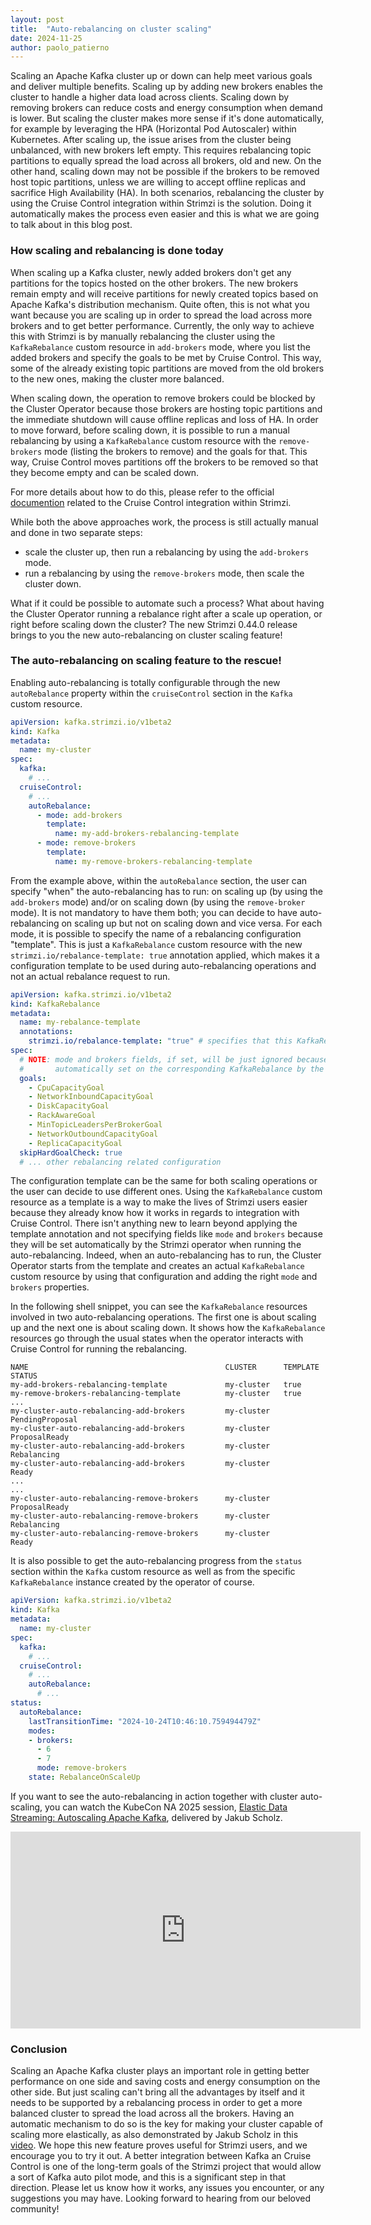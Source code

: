 ```yaml
---
layout: post
title:  "Auto-rebalancing on cluster scaling"
date: 2024-11-25
author: paolo_patierno
---
```


Scaling an Apache Kafka cluster up or down can help meet various goals and deliver multiple benefits.
Scaling up by adding new brokers enables the cluster to handle a higher data load across clients.
Scaling down by removing brokers can reduce costs and energy consumption when demand is lower.
But scaling the cluster makes more sense if it's done automatically, for example by leveraging the HPA (Horizontal Pod Autoscaler) within Kubernetes.
After scaling up, the issue arises from the cluster being unbalanced, with new brokers left empty.
This requires rebalancing topic partitions to equally spread the load across all brokers, old and new.
On the other hand, scaling down may not be possible if the brokers to be removed host topic partitions, unless we are willing to accept offline replicas and sacrifice High Availability (HA).
In both scenarios, rebalancing the cluster by using the Cruise Control integration within Strimzi is the solution.
Doing it automatically makes the process even easier and this is what we are going to talk about in this blog post.

<!--more-->

### How scaling and rebalancing is done today

When scaling up a Kafka cluster, newly added brokers don't get any partitions for the topics hosted on the other brokers.
The new brokers remain empty and will receive partitions for newly created topics based on Apache Kafka's distribution mechanism.
Quite often, this is not what you want because you are scaling up in order to spread the load across more brokers and to get better performance.
Currently, the only way to achieve this with Strimzi is by manually rebalancing the cluster using the `KafkaRebalance` custom resource in `add-brokers` mode, where you list the added brokers and specify the goals to be met by Cruise Control.
This way, some of the already existing topic partitions are moved from the old brokers to the new ones, making the cluster more balanced.

When scaling down, the operation to remove brokers could be blocked by the Cluster Operator because those brokers are hosting topic partitions and the immediate shutdown will cause offline replicas and loss of HA.
In order to move forward, before scaling down, it is possible to run a manual rebalancing by using a `KafkaRebalance` custom resource with the `remove-brokers` mode (listing the brokers to remove) and the goals for that.
This way, Cruise Control moves partitions off the brokers to be removed so that they become empty and can be scaled down.

For more details about how to do this, please refer to the official [documention](https://strimzi.io/docs/operators/latest/deploying#cruise-control-concepts-str) related to the Cruise Control integration within Strimzi.

While both the above approaches work, the process is still actually manual and done in two separate steps:

* scale the cluster up, then run a rebalancing by using the `add-brokers` mode.
* run a rebalancing by using the `remove-brokers` mode, then scale the cluster down.

What if it could be possible to automate such a process?
What about having the Cluster Operator running a rebalance right after a scale up operation, or right before scaling down the cluster?
The new Strimzi 0.44.0 release brings to you the new auto-rebalancing on cluster scaling feature!

### The auto-rebalancing on scaling feature to the rescue!

Enabling auto-rebalancing is totally configurable through the new `autoRebalance` property within the `cruiseControl` section in the `Kafka` custom resource.

```yaml
apiVersion: kafka.strimzi.io/v1beta2
kind: Kafka
metadata:
  name: my-cluster
spec:
  kafka:
    # ...
  cruiseControl:
    # ...
    autoRebalance:
      - mode: add-brokers
        template:
          name: my-add-brokers-rebalancing-template
      - mode: remove-brokers
        template:
          name: my-remove-brokers-rebalancing-template
```

From the example above, within the `autoRebalance` section, the user can specify "when" the auto-rebalancing has to run: on scaling up (by using the `add-brokers` mode) and/or on scaling down (by using the `remove-broker` mode).
It is not mandatory to have them both; you can decide to have auto-rebalancing on scaling up but not on scaling down and vice versa.
For each mode, it is possible to specify the name of a rebalancing configuration "template".
This is just a `KafkaRebalance` custom resource with the new `strimzi.io/rebalance-template: true` annotation applied, which makes it a configuration template to be used during auto-rebalancing operations and not an actual rebalance request to run.

```yaml
apiVersion: kafka.strimzi.io/v1beta2
kind: KafkaRebalance
metadata:
  name: my-rebalance-template
  annotations:
    strimzi.io/rebalance-template: "true" # specifies that this KafkaRebalance is a rebalance configuration template
spec:
  # NOTE: mode and brokers fields, if set, will be just ignored because they are
  #       automatically set on the corresponding KafkaRebalance by the operator
  goals:
    - CpuCapacityGoal
    - NetworkInboundCapacityGoal
    - DiskCapacityGoal
    - RackAwareGoal
    - MinTopicLeadersPerBrokerGoal
    - NetworkOutboundCapacityGoal
    - ReplicaCapacityGoal
  skipHardGoalCheck: true
  # ... other rebalancing related configuration
```

The configuration template can be the same for both scaling operations or the user can decide to use different ones.
Using the `KafkaRebalance` custom resource as a template is a way to make the lives of Strimzi users easier because they already know how it works in regards to integration with Cruise Control.
There isn't anything new to learn beyond applying the template annotation and not specifying fields like `mode` and `brokers` because they will be set automatically by the Strimzi operator when running the auto-rebalancing.
Indeed, when an auto-rebalancing has to run, the Cluster Operator starts from the template and creates an actual `KafkaRebalance` custom resource by using that configuration and adding the right `mode` and `brokers` properties.

In the following shell snippet, you can see the `KafkaRebalance` resources involved in two auto-rebalancing operations.
The first one is about scaling up and the next one is about scaling down.
It shows how the `KafkaRebalance` resources go through the usual states when the operator interacts with Cruise Control for running the rebalancing.

```shell
NAME                                            CLUSTER      TEMPLATE   STATUS
my-add-brokers-rebalancing-template             my-cluster   true       
my-remove-brokers-rebalancing-template          my-cluster   true       
...
my-cluster-auto-rebalancing-add-brokers         my-cluster              PendingProposal
my-cluster-auto-rebalancing-add-brokers         my-cluster              ProposalReady
my-cluster-auto-rebalancing-add-brokers         my-cluster              Rebalancing
my-cluster-auto-rebalancing-add-brokers         my-cluster              Ready
...
...
my-cluster-auto-rebalancing-remove-brokers      my-cluster              ProposalReady
my-cluster-auto-rebalancing-remove-brokers      my-cluster              Rebalancing
my-cluster-auto-rebalancing-remove-brokers      my-cluster              Ready
```

It is also possible to get the auto-rebalancing progress from the `status` section within the `Kafka` custom resource as well as from the specific `KafkaRebalance` instance created by the operator of course.

```yaml
apiVersion: kafka.strimzi.io/v1beta2
kind: Kafka
metadata:
  name: my-cluster
spec:
  kafka:
    # ...
  cruiseControl:
    # ...
    autoRebalance:
      # ...
status:
  autoRebalance:
    lastTransitionTime: "2024-10-24T10:46:10.759494479Z"
    modes:
    - brokers:
      - 6
      - 7
      mode: remove-brokers
    state: RebalanceOnScaleUp
```

If you want to see the auto-rebalancing in action together with cluster auto-scaling, you can watch the KubeCon NA 2025 session, [Elastic Data Streaming: Autoscaling Apache Kafka](https://www.youtube.com/watch?v=pj6eLTC2tv8), delivered by Jakub Scholz.

<iframe width="560" height="315" src="https://www.youtube.com/watch?v=pj6eLTC2tv8" frameborder="0" allow="accelerometer; autoplay; encrypted-media; gyroscope; picture-in-picture" allowfullscreen></iframe>

### Conclusion

Scaling an Apache Kafka cluster plays an important role in getting better performance on one side and saving costs and energy consumption on the other side.
But just scaling can't bring all the advantages by itself and it needs to be supported by a rebalancing process in order to get a more balanced cluster to spread the load across all the brokers.
Having an automatic mechanism to do so is the key for making your cluster capable of scaling more elastically, as also demonstrated by Jakub Scholz in this [video](https://www.youtube.com/watch?v=b8JZpom-67I).
We hope this new feature proves useful for Strimzi users, and we encourage you to try it out.
A better integration between Kafka an Cruise Control is one of the long-term goals of the Strimzi project that would allow a sort of Kafka auto pilot mode, and this is a significant step in that direction.
Please let us know how it works, any issues you encounter, or any suggestions you may have.
Looking forward to hearing from our beloved community!
